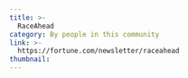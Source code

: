 ```yaml
---
title: >-
  RaceAhead
category: By people in this community
link: >-
  https://fortune.com/newsletter/raceahead
thumbnail: 
---
```

